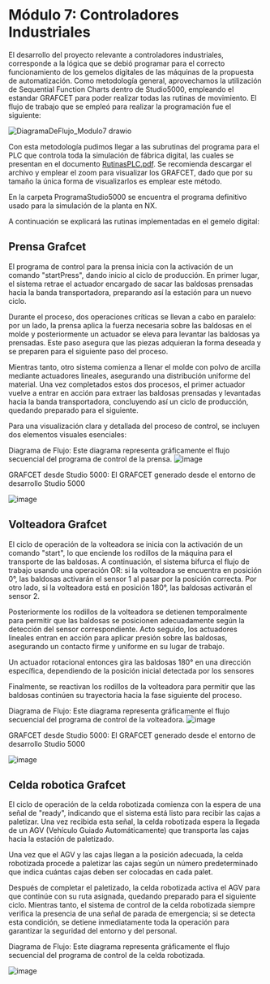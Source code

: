 # Módulo 7: Controladores Industriales

El desarrollo del proyecto relevante a controladores industriales, corresponde a la lógica que se debió programar para el correcto funcionamiento de los gemelos digitales de las máquinas de la propuesta de automatización. Como metodología general, aprovechamos la utilización de Sequential Function Charts dentro de Studio5000, empleando el estandar GRAFCET para poder realizar todas las rutinas de movimiento. El flujo de trabajo que se empleó para realizar la programación fue el siguiente:

![DiagramaDeFlujo_Modulo7 drawio](https://github.com/danielCamiloP/TecnomecatroniX/assets/37418973/b46ffb5b-81d6-4a88-8cf1-6a6a4111888c)

Con esta metodología pudimos llegar a las subrutinas del programa para el PLC que controla toda la simulación de fábrica digital, las cuales se presentan en el documento [RutinasPLC.pdf](./RutinasPLC.pdf).
Se recomienda descargar el archivo y emplear el zoom para visualizar los GRAFCET, dado que por su tamaño la única forma de visualizarlos es emplear este método.

En la carpeta ProgramaStudio5000 se encuentra el programa definitivo usado para la simulación de la planta en NX.

A continuación se explicará las rutinas implementadas en el gemelo digital:

## Prensa Grafcet

El programa de control para la prensa inicia con la activación de un comando "startPress", dando inicio al ciclo de producción. En primer lugar, el sistema retrae el actuador encargado de sacar las baldosas prensadas hacia la banda transportadora, preparando así la estación para un nuevo ciclo.

Durante el proceso, dos operaciones críticas se llevan a cabo en paralelo: por un lado, la prensa aplica la fuerza necesaria sobre las baldosas en el molde y posteriormente un actuador se eleva para levantar las baldosas ya prensadas. Este paso asegura que las piezas adquieran la forma deseada y se preparen para el siguiente paso del proceso.

Mientras tanto, otro sistema comienza a llenar el molde con polvo de arcilla mediante actuadores lineales, asegurando una distribución uniforme del material. Una vez completados estos dos procesos, el primer actuador vuelve a entrar en acción para extraer las baldosas prensadas y levantadas hacia la banda transportadora, concluyendo así un ciclo de producción, quedando preparado para el siguiente.

Para una visualización clara y detallada del proceso de control, se incluyen dos elementos visuales esenciales:

Diagrama de Flujo: Este diagrama representa gráficamente el flujo secuencial del programa de control de la prensa. 
![image](https://github.com/danielCamiloP/TecnomecatroniX/assets/82681128/d995cada-a3ae-4b7f-89f6-651393f9d5c4)

GRAFCET desde Studio 5000: El GRAFCET generado desde el entorno de desarrollo Studio 5000 

![image](https://github.com/danielCamiloP/TecnomecatroniX/assets/82681128/e467dafc-a84e-4ea5-8b32-8c6bda985e01)

## Volteadora Grafcet

El ciclo de operación de la volteadora se inicia con la activación de un comando "start", lo que enciende los rodillos de la máquina para el transporte de las baldosas. A continuación, el sistema bifurca el flujo de trabajo usando una operación OR: si la volteadora se encuentra en posición 0°, las baldosas activarán el sensor 1 al pasar por la posición correcta. Por otro lado, si la volteadora está en posición 180°, las baldosas activarán el sensor 2.

Posteriormente los rodillos de la volteadora se detienen temporalmente para permitir que las baldosas se posicionen adecuadamente según la detección del sensor correspondiente. Acto seguido, los actuadores lineales entran en acción para aplicar presión sobre las baldosas, asegurando un contacto firme y uniforme en su lugar de trabajo.

Un actuador rotacional entonces gira las baldosas 180° en una dirección específica, dependiendo de la posición inicial detectada por los sensores

Finalmente, se reactivan los rodillos de la volteadora para permitir que las baldosas continúen su trayectoria hacia la fase siguiente del proceso.

Diagrama de Flujo: Este diagrama representa gráficamente el flujo secuencial del programa de control de la volteadora. 
![image](https://github.com/danielCamiloP/TecnomecatroniX/assets/82681128/efa7e8bb-0553-4647-b4af-b24f84410c5f)

GRAFCET desde Studio 5000: El GRAFCET generado desde el entorno de desarrollo Studio 5000 

![image](https://github.com/danielCamiloP/TecnomecatroniX/assets/82681128/456984ba-c78a-435f-bf4e-0f7d7e109eb6)


## Celda robotica Grafcet

El ciclo de operación de la celda robotizada comienza con la espera de una señal de "ready", indicando que el sistema está listo para recibir las cajas a paletizar. Una vez recibida esta señal, la celda robotizada espera la llegada de un AGV (Vehículo Guiado Automáticamente) que transporta las cajas hacia la estación de paletizado.

Una vez que el AGV y las cajas llegan a la posición adecuada, la celda robotizada procede a paletizar las cajas según un número predeterminado que indica cuántas cajas deben ser colocadas en cada palet.

Después de completar el paletizado, la celda robotizada activa el AGV para que continúe con su ruta asignada, quedando preparado para el siguiente ciclo. Mientras tanto, el sistema de control de la celda robotizada siempre verifica la presencia de una señal de parada de emergencia; si se detecta esta condición, se detiene inmediatamente toda la operación para garantizar la seguridad del entorno y del personal.

Diagrama de Flujo: Este diagrama representa gráficamente el flujo secuencial del programa de control de la celda robotizada. 

![image](https://github.com/danielCamiloP/TecnomecatroniX/assets/82681128/aa4df83e-5c0d-4953-bc1b-9d93a2d1bc8e)



